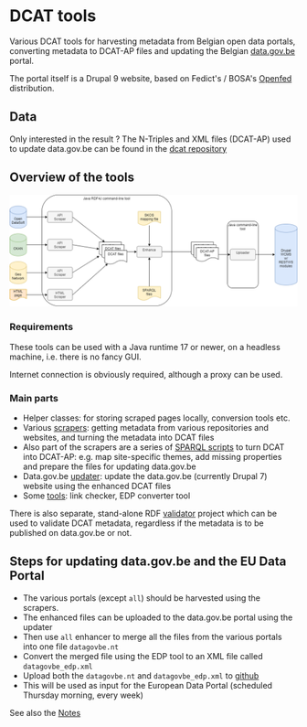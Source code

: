 # DCAT tools

Various DCAT tools for harvesting metadata from Belgian open data portals, 
converting metadata to DCAT-AP files and updating the Belgian 
[data.gov.be](http://data.gov.be) portal.

The portal itself is a Drupal 9 website, based on Fedict's / BOSA's
[Openfed](https://drupal.org/project/openfed) distribution.

## Data

Only interested in the result ? The N-Triples and XML files (DCAT-AP) 
used to update data.gov.be can be found in the [dcat repository](https://github.com/fedict/dcat)

## Overview of the tools

![Components](components.png)

### Requirements

These tools can be used with a Java runtime 17 or newer, on a headless machine, i.e. there is no fancy GUI.

Internet connection is obviously required, although a proxy can be used.

### Main parts

* Helper classes: for storing scraped pages locally, conversion tools etc.
* Various [scrapers](README-SCRAPER.md): getting metadata from various repositories
and websites, and turning the metadata into DCAT files
* Also part of the scrapers are a series of [SPARQL scripts](README-ENHANCERS.md) to turn DCAT into DCAT-AP: 
e.g. map site-specific themes, add missing properties and prepare the files for updating data.gov.be
* Data.gov.be [updater](README-UPLOADER.md): update the data.gov.be (currently Drupal 7) website 
using the enhanced DCAT files
* Some [tools](#tools): link checker, EDP converter tool

There is also separate, stand-alone RDF [validator](https://github.com/fedict/rdfvalidator) 
project which can be used to validate DCAT metadata,
regardless if the metadata is to be published on data.gov.be or not.

## Steps for updating data.gov.be and the EU Data Portal

  * The various portals (except `all`) should be harvested using the scrapers.
  * The enhanced files can be uploaded to the data.gov.be portal using the updater
  * Then use `all` enhancer to merge all the files from the various portals into one file `datagovbe.nt`
  * Convert the merged file using the EDP tool to an XML file called `datagovbe_edp.xml`
  * Upload both the `datagovbe.nt` and `datagovbe_edp.xml` to [github](https://github.com/fedict/dcat)
  * This will be used as input for the European Data Portal (scheduled Thursday morning, every week)


See also the [Notes](README-NOTES.md)
